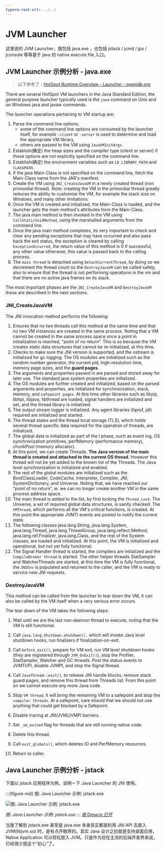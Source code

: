 ```yaml
---
typora-root-url: ../../
---
```


# JVM Launcher

这里说的 JVM Launcher，既包括 java.exe ，也包括 jstack / jcmd / jps / jconsole 等等基于 java 的 native execute file 入口。



## JVM Launcher 示例分析 - java.exe



> 以下参考了：[HotSpot Runtime Overview - Launcher - openjdk.org](https://openjdk.org/groups/hotspot/docs/RuntimeOverview.html#Command-Line%20Argument%20Processing|outline)



There are several HotSpot VM launchers in the Java Standard Edition, the general purpose launcher typically used is the `java` command on Unix and on Windows java and javaw commands.

The launcher operations pertaining to VM startup are:

1. Parse the command line options.
   - some of the command line options are consumed by the launcher itself, for example `-client` or `-server` is used to determine and load the appropriate VM library, 
   - others are passed to the VM using `JavaVMInitArgs`.
2. Establish(确定) the heap sizes and the compiler type (client or server) if these options are not explicitly specified on the command line.
3. Establish(确定) the environment variables such as `LD_LIBRARY_PATH` and `CLASSPATH`.
4. If the java Main-Class is not specified on the command line, fetch the Main-Class name from the JAR's manifest.
5. Create the VM using `JNI_CreateJavaVM` in a newly created thread (non primordial thread). Note: creating the VM in the primordial thread greatly reduces the ability to customize the VM, for example the stack size on Windows, and many other limitations
6. Once the VM is created and initialized, the Main-Class is loaded, and the launcher gets the main method's attributes from the Main-Class.
7. The java main method is then invoked in the VM using `CallStaticVoidMethod`, using the marshalled arguments from the command line.
8. Once the java main method completes, its very important to check and clear any pending exceptions that may have occurred and also pass back the exit status, the exception is cleared by calling `ExceptionOccurred`, the return value of this method is 0 if successful, any other value otherwise, this value is passed back to the calling process.
9. The `main thread` is detached using `DetachCurrentThread`, by doing so we decrement the thread count so the `DestroyJavaVM` can be called safely, also to ensure that the thread is not performing operations in the vm and that there are no active java frames on its stack.

The most important phases are the `JNI_CreateJavaVM` and `DestroyJavaVM` these are described in the next sections.

### JNI_CreateJavaVM

The JNI invocation method performs the following:

1. Ensures that no two threads call this method at the same time and that no two VM instances are created in the same process. Noting that a VM cannot be created in the same process space once a point in initialization is reached, “point of no return”. This is so because the VM creates static data structures that cannot be re-initialized, at this time.
2. Checks to make sure the JNI version is supported, and the ostream is initialized for gc logging. The OS modules are initialized such as the random number generator, the current pid, high-resolution time, memory page sizes, and the **guard pages**.
3. The arguments and properties passed in are parsed and stored away for later use. The standard java system properties are initialized.
4. The OS modules are further created and initialized, based on the parsed arguments and properties, are initialized for synchronization, stack, memory, and `safepoint pages`. At this time other libraries such as libzip, libhpi, libjava, libthread are loaded, signal handlers are initialized and set, and the thread library is initialized.
5. The output stream logger is initialized. Any agent libraries (hprof, jdi) required are initialized and started.
6. The thread states and the thread local storage (TLS), which holds several thread specific data required for the operation of threads, are initialized.
7. The global data is initialized as part of the I phase, such as event log, OS synchronization primitives, perfMemory (performance memory), chunkPool (memory allocator).
8. At this point, we can create Threads. **The Java version of the main thread is created and attached to the current OS thread**. However this thread will not be yet added to the known list of the Threads. The Java level synchronization is initialized and enabled.
9. The rest of the global modules are initialized such as the BootClassLoader, CodeCache, Interpreter, Compiler, JNI, SystemDictionary, and Universe. Noting that, we have reached our “point of no return”, ie. we can no longer create another VM in the same process address space.
10. The main thread is added to the list, by first locking the `Thread_Lock`. The Universe, a set of required global data structures, is sanity checked. The `VMThread`, which performs all the VM's critical functions, is created. At this point the appropriate JVMTI events are posted to notify the current state.
11. The following classes java.lang.String, java.lang.System, java.lang.Thread, java.lang.ThreadGroup, java.lang.reflect.Method, java.lang.ref.Finalizer, java.lang.Class, and the rest of the System classes, are loaded and initialized. At this point, the VM is initialized and operational, but not yet fully functional.
12. The Signal Handler thread is started, the compilers are initialized and the `CompileBroker thread` is started. The other helper threads StatSampler and WatcherThreads are started, at this time the VM is fully functional, the `JNIEnv` is populated and returned to the caller, and the VM is ready to service new JNI requests.

### DestroyJavaVM

This method can be called from the launcher to tear down the VM, it can also be called by the VM itself when a very serious error occurs.

The tear down of the VM takes the following steps:

1. Wait until we are the last non-daemon thread to execute, noting that the VM is still functional.
2. Call `java.lang.Shutdown.shutdown(),` which will invoke Java level shutdown hooks, run finalizers if finalization-on-exit.

1. Call `before_exit()`, prepare for VM exit, run VM level shutdown hooks (they are registered through `JVM_OnExit()`), stop the Profiler, StatSampler, Watcher and GC threads. Post the status events to JVMTI/PI, disable JVMPI, and stop the Signal thread.

1. Call `JavaThread::exit()`, to release JNI handle blocks, remove stack guard pages, and remove this thread from Threads list. From this point on we cannot execute any more Java code.
2. Stop `VM thread`, it will bring the remaining VM to a safepoint and stop the `compiler threads`. At a safepoint, care should that we should not use anything that could get blocked by a Safepoint.
3. Disable tracing at JNI/JVM/JVMPI barriers.
4. Set `_vm_exited` flag for threads that are still running native code.
5. Delete this thread.
6. Call `exit_globals()`, which deletes IO and PerfMemory resources.
7. Return to caller.







## Java Launcher 示例分析 - jstack

下面以 jstack 应用程序为例，说明一下 Java Launcher 的 JNI 使用。


:::{figure-md} 图: Java Launcher 示例: jstack.exe

<img src="/native-interface/launcher/launcher.drawio.svg" alt="图: Java Launcher 示例: jstack.exe">

*图: Java Launcher 示例: jstack.exe*
:::
*[用 Draw.io 打开](https://app.diagrams.net/?ui=sketch#Uhttps%3A%2F%2Fjvm-insider.mygraphql.com%2Fzh-cn%2Flatest%2F_images%2Flauncher.drawio.svg)*


当我了解到 jstack.exe 甚至是 java.exe 本身其实都是利用 JNI API 去嵌入 JVM(libjvm.so) 时，是有点开眼界的。其实 Java 设计之初就是支持桌面应用，Native Application 可以轻松嵌入 JVM。只是作为现在主流的后端开发界来说，已经很少提这个“初心”了。
